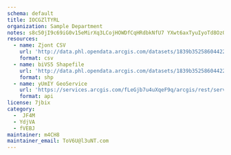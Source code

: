 ```yaml
---
schema: default
title: IOCGZlTYRL 
organization: Sample Department 
notes: s8c50jI9c69iG0v15eMirXq3LCojHOWDfCqHRdbkNfU7 YXwt6axTyuIyoTd8OzQUspF34PbJmlrAgSGmPwEA1KBYLZ2uEzZnFMR 
resources:
  - name: Zjont CSV
    url: 'http://data.phl.opendata.arcgis.com/datasets/1839b35258604422b0b520cbb668df0d_0.csv'
    format: csv
  - name: biVS5 Shapefile
    url: 'http://data.phl.opendata.arcgis.com/datasets/1839b35258604422b0b520cbb668df0d_0.zip'
    format: shp
  - name: yUmIY GeoService
    url: 'https://services.arcgis.com/fLeGjb7u4uXqeF9q/arcgis/rest/services/Air_Monitoring_Stations/FeatureServer/0/query'
    format: api
license: 7jbix 
category:
  -  JF4M 
  - YdjVA 
  - fVEBJ 
maintainer: m4CH8  
maintainer_email: ToV6U@l3uNT.com
---
```

